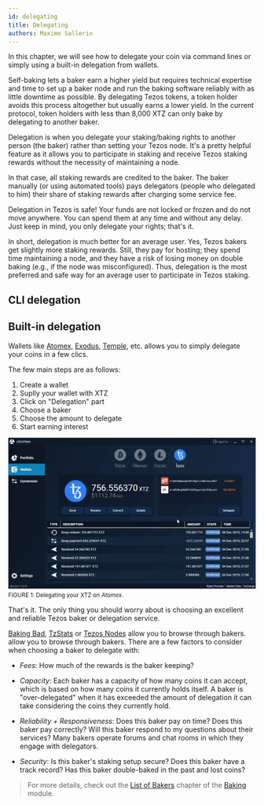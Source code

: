 ```yaml
---
id: delegating
title: Delegating
authors: Maxime Sallerin
---
```


In this chapter, we will see how to delegate your coin via command lines or simply using a built-in delegation from wallets.

Self-baking lets a baker earn a higher yield but requires technical expertise and time to set up a baker node and run the baking software reliably with as little downtime as possible. By delegating Tezos tokens, a token holder avoids this process altogether but usually earns a lower yield. In the current protocol, token holders with less than 8,000 XTZ can only bake by delegating to another baker.

Delegation is when you delegate your staking/baking rights to another person (the baker) rather than setting your Tezos node. It's a pretty helpful feature as it allows you to participate in staking and receive Tezos staking rewards without the necessity of maintaining a node.

In that case, all staking rewards are credited to the baker. The baker manually (or using automated tools) pays delegators (people who delegated to him) their share of staking rewards after charging some service fee.

Delegation in Tezos is safe! Your funds are not locked or frozen and do not move anywhere. You can spend them at any time and without any delay. Just keep in mind, you only delegate your rights; that's it.

In short, delegation is much better for an average user. Yes, Tezos bakers get slightly more staking rewards. Still, they pay for hosting; they spend time maintaining a node, and they have a risk of losing money on double baking (e.g., if the node was misconfigured). Thus, delegation is the most preferred and safe way for an average user to participate in Tezos staking.


## CLI delegation


## Built-in delegation

Wallets like [Atomex](https://atomex.me/), [Exodus](https://www.exodus.com/), [Temple](https://templewallet.com/), etc. allows you to simply delegate your coins in a few clics.

The few main steps are as follows:

1. Create a wallet
2. Suplly your wallet with XTZ
3. Click on "Delegation" part
4. Choose a baker
5. Choose the amount to delegate
6. Start earning interest

![](../../static/img/contribute/delegate.gif)
<small className="figure">FIGURE 1: Delegating your XTZ on _Atomex_.</small>

That's it. The only thing you should worry about is choosing an excellent and reliable Tezos baker or delegation service. 

[Baking Bad](https://tzkt.io/bakers/), [TzStats](https://tzstats.com/bakers) or [Tezos Nodes](https://tezos-nodes.com/) allow you to browse through bakers. allow you to browse through bakers. There are a few factors to consider when choosing a baker to delegate with:

- *Fees*: How much of the rewards is the baker keeping? 

- *Capacity*: Each baker has a capacity of how many coins it can accept, which is based on how many coins it currently holds itself. A baker is "over-delegated" when it has exceeded the amount of delegation it can take considering the coins they currently hold.    

- *Reliability + Responsiveness*: Does this baker pay on time? Does this baker pay correctly? Will this baker respond to my questions about their services? Many bakers operate forums and chat rooms in which they engage with delegators.

- *Security*: Is this baker's staking setup secure? Does this baker have a track record? Has this baker double-baked in the past and lost coins?

> For more details, check out the [List of Bakers](baking/bakers_list) chapter of the [Baking](/baking) module.